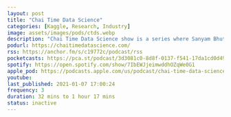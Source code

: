 ```yaml
---
layout: post
title: "Chai Time Data Science"
categories: [Kaggle, Research, Industry]
image: assets/images/pods/ctds.webp
description: "Chai Time Data Science show is a series where Sanyam Bhutani interviews his Data Science Heroes: Practitioners, Kagglers & Researchers about all things Data Science"
podurl: https://chaitimedatascience.com/
rss: https://anchor.fm/s/c19772c/podcast/rss
pocketcasts: https://pca.st/podcast/3d3081c0-8d8f-0137-f541-17da1cd0d495
spotify: https://open.spotify.com/show/7IbEWJjeimwddhOZqWe0G1
apple_pod: https://podcasts.apple.com/us/podcast/chai-time-data-science/id1473685440?uo=4
youtube:
last_published: 2021-01-07 17:00:24
frequency: 3
duration: 32 mins to 1 hour 17 mins
status: inactive
---
```

